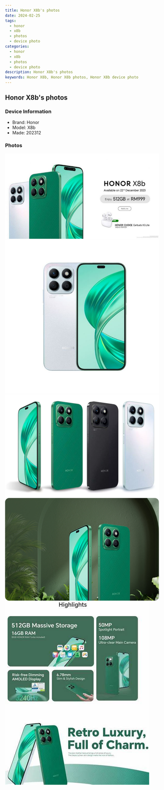 ```yaml
---
title: Honor X8b's photos
date: 2024-02-25
tags: 
  - honor
  - x8b
  - photos
  - device photo
categories: 
  - honor
  - x8b
  - photos
  - device photo
description: Honor X8b's photos
keywords: Honor X8b, Honor X8b photos, Honor X8b device photo
---
```


## Honor X8b's photos

### Device Information

- Brand: Honor
- Model: X8b
- Made: 202312

### Photos

![/images/best-assets/devices/honor/honor-x8b/1.jpg](/images/best-assets/devices/honor/honor-x8b/1.jpg)
![/images/best-assets/devices/honor/honor-x8b/2.jpg](/images/best-assets/devices/honor/honor-x8b/2.jpg)
![/images/best-assets/devices/honor/honor-x8b/3.jpg](/images/best-assets/devices/honor/honor-x8b/3.jpg)
![/images/best-assets/devices/honor/honor-x8b/4.jpg](/images/best-assets/devices/honor/honor-x8b/4.jpg)
![/images/best-assets/devices/honor/honor-x8b/5.jpg](/images/best-assets/devices/honor/honor-x8b/5.jpg)
